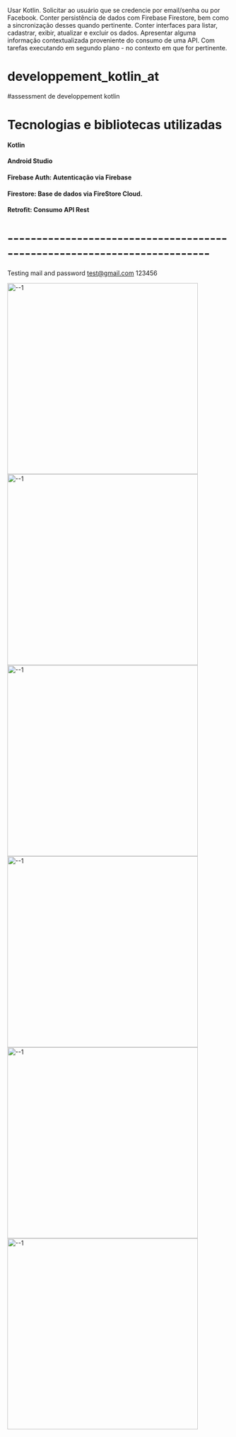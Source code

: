 Usar Kotlin.
Solicitar ao usuário que se credencie por email/senha ou por Facebook.
Conter persistência de dados com Firebase Firestore, bem como a sincronização desses quando pertinente.
Conter interfaces para listar, cadastrar, exibir, atualizar e excluir os dados.
Apresentar alguma informação contextualizada proveniente do consumo de uma API.
Com tarefas executando em segundo plano - no contexto em que for pertinente.

# developpement_kotlin_at
#assessment de developpement kotlin

# Tecnologias e bibliotecas utilizadas


#### Kotlin
#### Android Studio
#### Firebase Auth: Autenticação via Firebase
#### Firestore: Base de dados via FireStore Cloud.
#### Retrofit: Consumo API Rest
# -------------------------------------------------------------------------
Testing mail and password
test@gmail.com
123456

<img width="431" alt="--1" src="https://user-images.githubusercontent.com/46882495/194715600-261ff4fa-c3ab-4f73-929f-9815fd413b46.png">
<img width="431" alt="--1" src="https://user-images.githubusercontent.com/46882495/194715644-5b86fde8-6966-425d-8047-7c4e6c02ec84.png">
<img width="431" alt="--1" src="https://user-images.githubusercontent.com/46882495/194715711-fbcf0538-4afb-4f0d-bd64-11a783797a47.png">
<img width="431" alt="--1" src="https://user-images.githubusercontent.com/46882495/194715727-42f079b2-d296-4e3d-964b-07a78b3b6436.png">
<img width="431" alt="--1" src="https://user-images.githubusercontent.com/46882495/194715750-7f573fc7-d334-43b4-b92d-faddb85a1189.png">
<img width="431" alt="--1" src="https://user-images.githubusercontent.com/46882495/194715770-27b5813c-197b-4116-9268-ceab785fb1a7.png">



